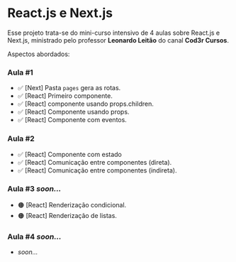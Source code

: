 # React.js e Next.js

Esse projeto trata-se do mini-curso intensivo de 4 aulas sobre React.js e Next.js, ministrado pelo professor **Leonardo Leitão** do canal **Cod3r Cursos**.

Aspectos abordados:

### Aula \#1
- ✅ [Next] Pasta `pages` gera as rotas.
- ✅ [React] Primeiro componente.
- ✅ [React] componente usando props.children.
- ✅ [React] Componente usando props.
- ✅ [React] Componente com eventos.

### Aula \#2
- ✅ [React] Componente com estado
- ✅ [React] Comunicação entre componentes (direta).
- ✅ [React] Comunicação entre componentes (indireta).

### Aula \#3 _soon…_
- 🟠 [React] Renderização condicional.
- 🟠 [React] Renderização de listas.

### Aula \#4 _soon…_
- _soon…_
